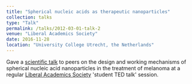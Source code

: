 ```yaml
---
title: "Spherical nucleic acids as therapeutic nanoparticles"
collection: talks
type: "Talk"
permalink: /talks/2012-03-01-talk-2
venue: "Liberal Academics Society"
date: 2016-11-28
location: "University College Utrecht, the Netherlands"
---
```


Gave a [scientific talk](https://www.facebook.com/lasutrecht/photos/pb.100064872450966.-2207520000./890410964394290/?type=3&locale=de_DE) to peers on the design and working mechanisms of spherical nucleic acid nanoparticles in the treatment of melanoma at a regular [Liberal Academics Society](https://www.facebook.com/lasutrecht/photos?locale=de_DE) 'student TED talk' session.
